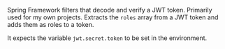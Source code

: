 Spring Framework filters that decode and verify a JWT token. Primarily used for my own
projects. Extracts the `roles` array from a JWT token and adds them as roles
to a token.

It expects the variable `jwt.secret.token` to be set in the environment.

